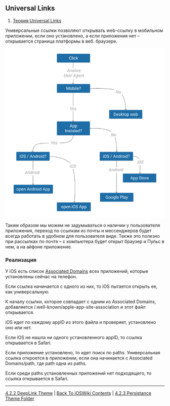 ## Universal Links

1. [Теория Universal Links](https://habr.com/ru/articles/423315/)

Универсальные ссылки позволяют открывать web-ссылку в мобильном приложении, если оно установлено, а если приложения нет – открывается страница платформы в веб. браузере.

![](https://github.com/eldaroid/pictures/blob/master/iOSWiki/IosDevTools/universal_links.png?raw=true)

Таким образом мы можем не задумываться о наличии у пользователя приложения, переход по ссылкам из почты и мессенджеров будет всегда работать в удобном для пользователя виде. Также это полезно при рассылках по почте – с компьютера будет открыт браузер и Пульс в нем, а на айфоне приложение.

### Реализация

У iOS есть список [Associated Domains](https://developer.apple.com/documentation/xcode/supporting-associated-domains) всех приложений, которые установлены сейчас на телефон.

Если ссылка начинается с одного из них, то iOS пытается открыть ее, как универсальную. 

К началу ссылки, которое совпадает с одним из Associated Domains, добавляется /.well-known/apple-app-site-association и этот файл открывается.

iOS идет по каждому appID из этого файла и проверяет, установлено оно или нет. 

Если iOS не нашла ни одного установленного appID, то ссылка открывается в Safari.

Если приложение установлено, то идет поиск по paths. Универсальная ссылка откроется в приложении, если она начинается с Associated Domains/path, где path одна из paths.

Если среди paths установленных приложений нет подходящего, то ссылка открывается в Safari.

---

[4.2.2 DeepLink Theme](./4.2.2.2%20Deeplink.md) | [Back To iOSWiki Contents](https://github.com/eldaroid/iOSWiki) | [4.2.3 Persistance Theme Folder](../4.2.3%20Persistence/)
